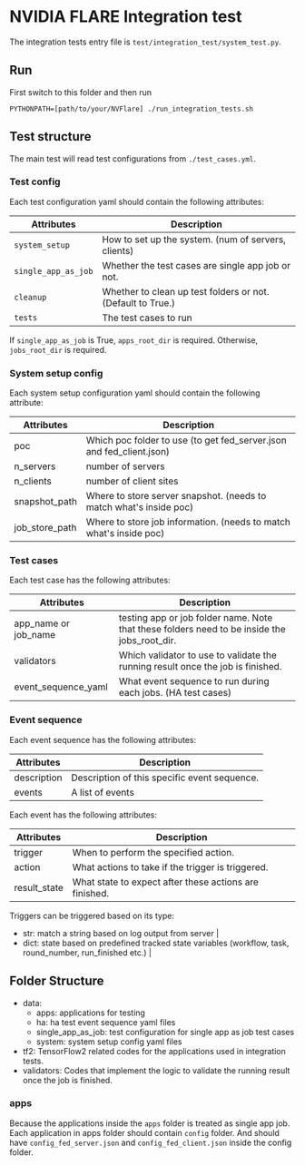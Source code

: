 # NVIDIA FLARE Integration test

The integration tests entry file is `test/integration_test/system_test.py`.

## Run

First switch to this folder and then run

`PYTHONPATH=[path/to/your/NVFlare] ./run_integration_tests.sh`


## Test structure

The main test will read test configurations from `./test_cases.yml`.

### Test config

Each test configuration yaml should contain the following attributes:

| Attributes          | Description                                                 |
|---------------------|-------------------------------------------------------------|
| `system_setup`      | How to set up the system. (num of servers, clients)         |
| `single_app_as_job` | Whether the test cases are single app job or not.           |
| `cleanup`           | Whether to clean up test folders or not. (Default to True.) |
| `tests`             | The test cases to run                                       |

If `single_app_as_job` is True, `apps_root_dir` is required.
Otherwise, `jobs_root_dir` is required.

### System setup config

Each system setup configuration yaml should contain the following attribute:

| Attributes     | Description                                                          |
|----------------|----------------------------------------------------------------------|
| poc            | Which poc folder to use (to get fed_server.json and fed_client.json) |
| n_servers      | number of servers                                                    |
| n_clients      | number of client sites                                               |
| snapshot_path  | Where to store server snapshot. (needs to match what's inside poc)   |
| job_store_path | Where to store job information. (needs to match what's inside poc)   | 


### Test cases

Each test case has the following attributes:

| Attributes           | Description                                                                                  |
|----------------------|----------------------------------------------------------------------------------------------|
| app_name or job_name | testing app or job folder name. Note that these folders need to be inside the jobs_root_dir. |
| validators           | Which validator to use to validate the running result once the job is finished.              |
| event_sequence_yaml  | What event sequence to run during each jobs. (HA test cases)                                 |

### Event sequence

Each event sequence has the following attributes:

| Attributes  | Description                                  |
|-------------|----------------------------------------------|
| description | Description of this specific event sequence. |
| events      | A list of events                             |

Each event has the following attributes:

| Attributes   | Description                                            |
|--------------|--------------------------------------------------------|
| trigger      | When to perform the specified action.                  |
| action       | What actions to take if the trigger is triggered.      |
| result_state | What state to expect after these actions are finished. |

Triggers can be triggered based on its type:
  - str: match a string based on log output from server                                                      |
  - dict: state based on predefined tracked state variables
    (workflow, task, round_number, run_finished etc.) |

## Folder Structure

- data:
  - apps: applications for testing
  - ha: ha test event sequence yaml files
  - single_app_as_job: test configuration for single app as job test cases
  - system: system setup config yaml files
- tf2: TensorFlow2 related codes for the applications used in
  integration tests.
- validators: Codes that implement the logic to validate the running result
  once the job is finished.

### apps

Because the applications inside the `apps` folder is treated as single app job.
Each application in apps folder should contain `config` folder.
And should have `config_fed_server.json` and `config_fed_client.json` inside the config folder.
